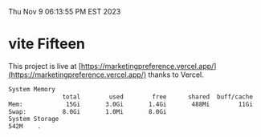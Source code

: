 Thu Nov  9 06:13:55 PM EST 2023

# vite Fifteen


This project is live at [https://marketingpreference.vercel.app/](https://marketingpreference.vercel.app/) thanks to Vercel.

```bash
System Memory
               total        used        free      shared  buff/cache   available
Mem:            15Gi       3.0Gi       1.4Gi       488Mi        11Gi        12Gi
Swap:          8.0Gi       1.0Mi       8.0Gi
System Storage
542M	.
```
```bash
